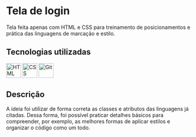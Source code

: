 # Tela de login 
Tela feita apenas com HTML e CSS para treinamento de posicionamentos e prática das linguagens de marcação e estilo.

## Tecnologias utilizadas

<img src="https://cdn.jsdelivr.net/gh/devicons/devicon/icons/html5/html5-plain-wordmark.svg" title="HTML" width="40" height="40"/> <img src="https://cdn.jsdelivr.net/gh/devicons/devicon/icons/css3/css3-plain-wordmark.svg" title="CSS" width="40" height="40"/>
<img src="https://cdn.jsdelivr.net/gh/devicons/devicon/icons/git/git-plain-wordmark.svg" title="Git" width="40" height="40"/>

## Descrição
A ideia foi utilizar de forma correta as classes e atributos das linguagens já citadas. Dessa forma, foi possível praticar detalhes básicos para compreender, por exemplo, as melhores formas de aplicar estilos e organizar o código como um todo. 
